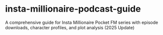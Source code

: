 # insta-millionaire-podcast-guide
A comprehensive guide for Insta Millionaire Pocket FM series with episode downloads, character profiles, and plot analysis (2025 Update)
